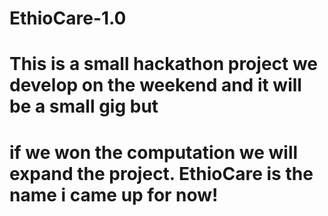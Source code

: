 # EthioCare-1.0

# This is a small hackathon project we develop on the weekend and it will be a small gig but 
# if we won the computation we will expand the project. EthioCare is the name i came up for now!
